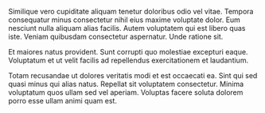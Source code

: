 Similique vero cupiditate aliquam tenetur doloribus odio vel vitae. Tempora consequatur minus consectetur nihil eius maxime voluptate dolor. Eum nesciunt nulla aliquam alias facilis. Autem voluptatem qui est libero quas iste. Veniam quibusdam consectetur aspernatur. Unde ratione sit.
 Et maiores natus provident. Sunt corrupti quo molestiae excepturi eaque. Voluptatum et ut velit facilis ad repellendus exercitationem et laudantium.
 Totam recusandae ut dolores veritatis modi et est occaecati ea. Sint qui sed quasi minus qui alias natus. Repellat sit voluptatem consectetur. Minima voluptatum quos ullam sed vel aperiam. Voluptas facere soluta dolorem porro esse ullam animi quam est.